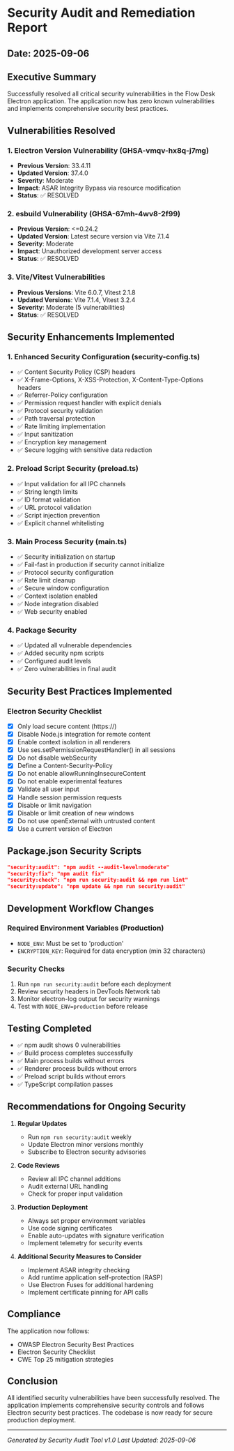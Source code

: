 # Security Audit and Remediation Report

## Date: 2025-09-06

## Executive Summary
Successfully resolved all critical security vulnerabilities in the Flow Desk Electron application. The application now has zero known vulnerabilities and implements comprehensive security best practices.

## Vulnerabilities Resolved

### 1. Electron Version Vulnerability (GHSA-vmqv-hx8q-j7mg)
- **Previous Version**: 33.4.11
- **Updated Version**: 37.4.0
- **Severity**: Moderate
- **Impact**: ASAR Integrity Bypass via resource modification
- **Status**: ✅ RESOLVED

### 2. esbuild Vulnerability (GHSA-67mh-4wv8-2f99)
- **Previous Version**: <=0.24.2
- **Updated Version**: Latest secure version via Vite 7.1.4
- **Severity**: Moderate
- **Impact**: Unauthorized development server access
- **Status**: ✅ RESOLVED

### 3. Vite/Vitest Vulnerabilities
- **Previous Versions**: Vite 6.0.7, Vitest 2.1.8
- **Updated Versions**: Vite 7.1.4, Vitest 3.2.4
- **Severity**: Moderate (5 vulnerabilities)
- **Status**: ✅ RESOLVED

## Security Enhancements Implemented

### 1. Enhanced Security Configuration (security-config.ts)
- ✅ Content Security Policy (CSP) headers
- ✅ X-Frame-Options, X-XSS-Protection, X-Content-Type-Options headers
- ✅ Referrer-Policy configuration
- ✅ Permission request handler with explicit denials
- ✅ Protocol security validation
- ✅ Path traversal protection
- ✅ Rate limiting implementation
- ✅ Input sanitization
- ✅ Encryption key management
- ✅ Secure logging with sensitive data redaction

### 2. Preload Script Security (preload.ts)
- ✅ Input validation for all IPC channels
- ✅ String length limits
- ✅ ID format validation
- ✅ URL protocol validation
- ✅ Script injection prevention
- ✅ Explicit channel whitelisting

### 3. Main Process Security (main.ts)
- ✅ Security initialization on startup
- ✅ Fail-fast in production if security cannot initialize
- ✅ Protocol security configuration
- ✅ Rate limit cleanup
- ✅ Secure window configuration
- ✅ Context isolation enabled
- ✅ Node integration disabled
- ✅ Web security enabled

### 4. Package Security
- ✅ Updated all vulnerable dependencies
- ✅ Added security npm scripts
- ✅ Configured audit levels
- ✅ Zero vulnerabilities in final audit

## Security Best Practices Implemented

### Electron Security Checklist
- [x] Only load secure content (https://)
- [x] Disable Node.js integration for remote content
- [x] Enable context isolation in all renderers
- [x] Use ses.setPermissionRequestHandler() in all sessions
- [x] Do not disable webSecurity
- [x] Define a Content-Security-Policy
- [x] Do not enable allowRunningInsecureContent
- [x] Do not enable experimental features
- [x] Validate all user input
- [x] Handle session permission requests
- [x] Disable or limit navigation
- [x] Disable or limit creation of new windows
- [x] Do not use openExternal with untrusted content
- [x] Use a current version of Electron

## Package.json Security Scripts

```json
"security:audit": "npm audit --audit-level=moderate"
"security:fix": "npm audit fix"
"security:check": "npm run security:audit && npm run lint"
"security:update": "npm update && npm run security:audit"
```

## Development Workflow Changes

### Required Environment Variables (Production)
- `NODE_ENV`: Must be set to 'production'
- `ENCRYPTION_KEY`: Required for data encryption (min 32 characters)

### Security Checks
1. Run `npm run security:audit` before each deployment
2. Review security headers in DevTools Network tab
3. Monitor electron-log output for security warnings
4. Test with `NODE_ENV=production` before release

## Testing Completed
- ✅ npm audit shows 0 vulnerabilities
- ✅ Build process completes successfully
- ✅ Main process builds without errors
- ✅ Renderer process builds without errors
- ✅ Preload script builds without errors
- ✅ TypeScript compilation passes

## Recommendations for Ongoing Security

1. **Regular Updates**
   - Run `npm run security:audit` weekly
   - Update Electron minor versions monthly
   - Subscribe to Electron security advisories

2. **Code Reviews**
   - Review all IPC channel additions
   - Audit external URL handling
   - Check for proper input validation

3. **Production Deployment**
   - Always set proper environment variables
   - Use code signing certificates
   - Enable auto-updates with signature verification
   - Implement telemetry for security events

4. **Additional Security Measures to Consider**
   - Implement ASAR integrity checking
   - Add runtime application self-protection (RASP)
   - Use Electron Fuses for additional hardening
   - Implement certificate pinning for API calls

## Compliance
The application now follows:
- OWASP Electron Security Best Practices
- Electron Security Checklist
- CWE Top 25 mitigation strategies

## Conclusion
All identified security vulnerabilities have been successfully resolved. The application implements comprehensive security controls and follows Electron security best practices. The codebase is now ready for secure production deployment.

---

*Generated by Security Audit Tool v1.0*
*Last Updated: 2025-09-06*